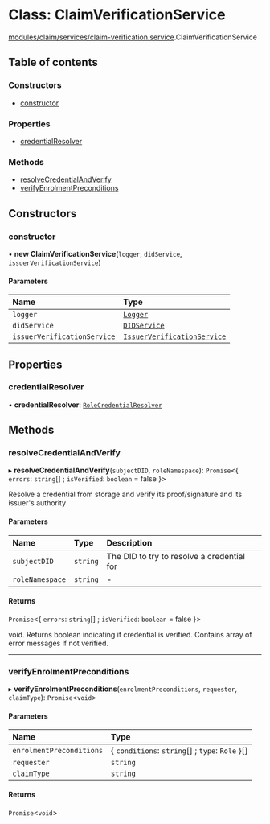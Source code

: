 # Class: ClaimVerificationService

[modules/claim/services/claim-verification.service](../modules/modules_claim_services_claim_verification_service.md).ClaimVerificationService

## Table of contents

### Constructors

- [constructor](modules_claim_services_claim_verification_service.ClaimVerificationService.md#constructor)

### Properties

- [credentialResolver](modules_claim_services_claim_verification_service.ClaimVerificationService.md#credentialresolver)

### Methods

- [resolveCredentialAndVerify](modules_claim_services_claim_verification_service.ClaimVerificationService.md#resolvecredentialandverify)
- [verifyEnrolmentPreconditions](modules_claim_services_claim_verification_service.ClaimVerificationService.md#verifyenrolmentpreconditions)

## Constructors

### constructor

• **new ClaimVerificationService**(`logger`, `didService`, `issuerVerificationService`)

#### Parameters

| Name | Type |
| :------ | :------ |
| `logger` | [`Logger`](modules_logger_logger_service.Logger.md) |
| `didService` | [`DIDService`](modules_did_did_service.DIDService.md) |
| `issuerVerificationService` | [`IssuerVerificationService`](modules_claim_services_issuer_verification_service.IssuerVerificationService.md) |

## Properties

### credentialResolver

• **credentialResolver**: [`RoleCredentialResolver`](modules_claim_resolvers_credential_resolver.RoleCredentialResolver.md)

## Methods

### resolveCredentialAndVerify

▸ **resolveCredentialAndVerify**(`subjectDID`, `roleNamespace`): `Promise`<{ `errors`: `string`[] ; `isVerified`: `boolean` = false }\>

Resolve a credential from storage and verify its proof/signature and its issuer's authority

#### Parameters

| Name | Type | Description |
| :------ | :------ | :------ |
| `subjectDID` | `string` | The DID to try to resolve a credential for |
| `roleNamespace` | `string` | - |

#### Returns

`Promise`<{ `errors`: `string`[] ; `isVerified`: `boolean` = false }\>

void. Returns boolean indicating if credential is verified. Contains array of error messages if not verified.

___

### verifyEnrolmentPreconditions

▸ **verifyEnrolmentPreconditions**(`enrolmentPreconditions`, `requester`, `claimType`): `Promise`<`void`\>

#### Parameters

| Name | Type |
| :------ | :------ |
| `enrolmentPreconditions` | { `conditions`: `string`[] ; `type`: `Role`  }[] |
| `requester` | `string` |
| `claimType` | `string` |

#### Returns

`Promise`<`void`\>

